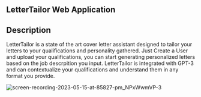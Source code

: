 ## LetterTailor Web Application

## Description

LetterTailor is a state of the art cover letter assistant designed to tailor your letters to your qualifications and personality gathered. Just Create a User and upload your qualifications,
you can start generating personalized letters based on the job descrpition you input. LetterTailor is integrated with GPT-3 and can contextualize your qualifications and understand them in any format you provide.


![screen-recording-2023-05-15-at-85827-pm_NPxWwmVP-3](https://github.com/walitemuri/letter-tailor/assets/108627530/47a89cd9-917f-4d95-b5bf-cda416a70fdc)
